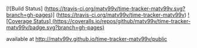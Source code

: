 [![Build Status]
(https://travis-ci.org/matv99v/time-tracker-matv99v.svg?branch=gh-pages)]
(https://travis-ci.org/matv99v/time-tracker-matv99v) [![Coverage Status]
(https://coveralls.io/repos/github/matv99v/time-tracker-matv99v/badge.svg?branch=gh-pages)](https://coveralls.io/github/matv99v/time-tracker-matv99v?branch=gh-pages)

available at http://matv99v.github.io/time-tracker-matv99v/public

